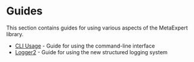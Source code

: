 # Guides

This section contains guides for using various aspects of the MetaExpert library.

- [CLI Usage](cli.md) - Guide for using the command-line interface
- [Logger2](logger2.md) - Guide for using the new structured logging system
